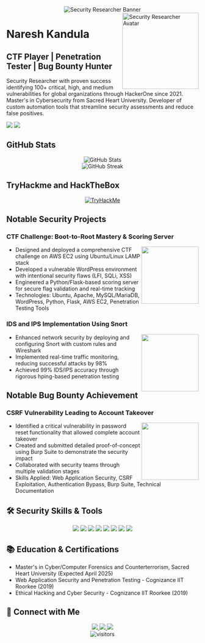 <div align="center">
  <img src="https://github.com/NOTTIBOY137/NOTTIBOY137/blob/main/assets/banner.png" alt="Security Researcher Banner">
</div>

<img align="right" alt="Security Researcher Avatar" width="200" src="YOUR_AVATAR_URL">

# Naresh Kandula

## CTF Player | Penetration Tester | Bug Bounty Hunter

Security Researcher with proven success identifying 100+ critical, high, and medium vulnerabilities for global organizations through HackerOne since 2021. Master's in Cybersecurity from Sacred Heart University. Developer of custom automation tools that streamline security assessments and reduce false positives.

[<img src="https://img.shields.io/badge/LinkedIn-0077B5?style=for-the-badge&logo=linkedin&logoColor=white" />](https://linkedin.com/in/naresh-kandula1337)
[<img src="https://img.shields.io/badge/HackerOne-494649?style=for-the-badge&logo=hackerone&logoColor=white" />](https://hackerone.com/kandula)

## GitHub Stats

<div align="center">
  <img src="https://github-readme-stats.vercel.app/api?username=NOTTIBOY137&show_icons=true&theme=radical&count_private=true" alt="GitHub Stats" />
</div>

<div align="center">
  <img src="https://github-readme-streak-stats.herokuapp.com/?user=NOTTIBOY137&theme=radical" alt="GitHub Streak" />
</div>

## TryHackme and HackTheBox

<div align="center">
  <a href="https://tryhackme.com/p/NareshKandula">
    <img src="https://raw.githubusercontent.com/NOTTIBOY137/NOTTIBOY137/master/assets/thm_propic.png" alt="TryHackMe">
  </a>
</div>

## Notable Security Projects

### CTF Challenge: Boot-to-Root Mastery & Scoring Server
<img align="right" width="150" src="https://img.shields.io/badge/AWS-EC2-FF9900?logo=amazon-aws&style=flat-square"/>

- Designed and deployed a comprehensive CTF challenge on AWS EC2 using Ubuntu/Linux LAMP stack
- Developed a vulnerable WordPress environment with intentional security flaws (LFI, SQLi, XSS)
- Engineered a Python/Flask-based scoring server for secure flag validation and real-time tracking
- Technologies: Ubuntu, Apache, MySQL/MariaDB, WordPress, Python, Flask, AWS EC2, Penetration Testing Tools

### IDS and IPS Implementation Using Snort
<img align="right" width="150" src="https://img.shields.io/badge/Security-IDS/IPS-blue?style=flat-square"/>

- Enhanced network security by deploying and configuring Snort with custom rules and Wireshark
- Implemented real-time traffic monitoring, reducing successful attacks by 98%
- Achieved 99% IDS/IPS accuracy through rigorous hping-based penetration testing

## Notable Bug Bounty Achievement

### CSRF Vulnerability Leading to Account Takeover
<img align="right" width="150" src="https://img.shields.io/badge/Bounty-$2,000-success?style=flat-square"/>

- Identified a critical vulnerability in password reset functionality that allowed complete account takeover
- Created and submitted detailed proof-of-concept using Burp Suite to demonstrate the security impact
- Collaborated with security teams through multiple validation stages
- Skills Applied: Web Application Security, CSRF Exploitation, Authentication Bypass, Burp Suite, Technical Documentation

## 🛠️ Security Skills & Tools

<div align="center">
  <img src="https://img.shields.io/badge/Burp_Suite-orange?style=for-the-badge&logo=burp-suite&logoColor=white" />
  <img src="https://img.shields.io/badge/Kali_Linux-557C94?style=for-the-badge&logo=kali-linux&logoColor=white" />
  <img src="https://img.shields.io/badge/Python-3776AB?style=for-the-badge&logo=python&logoColor=white" />
  <img src="https://img.shields.io/badge/Metasploit-009ACD?style=for-the-badge&logo=metasploit&logoColor=white" />
  <img src="https://img.shields.io/badge/OWASP-000000?style=for-the-badge&logo=owasp&logoColor=white" />
  <img src="https://img.shields.io/badge/Wireshark-1679A7?style=for-the-badge&logo=wireshark&logoColor=white" />
  <img src="https://img.shields.io/badge/Nmap-0E83CD?style=for-the-badge&logo=nmap&logoColor=white" />
  <img src="https://img.shields.io/badge/AWS-FF9900?style=for-the-badge&logo=amazon-aws&logoColor=white" />
</div>

## 📚 Education & Certifications

- Master's in Cyber/Computer Forensics and Counterterrorism, Sacred Heart University (Expected April 2025)
- Web Application Security and Penetration Testing - Cognizance IIT Roorkee (2019)
- Ethical Hacking and Cyber Security - Cognizance IIT Roorkee (2019)

## 🔗 Connect with Me

<div align="center">
  <a href="DISCORD_INVITE_LINK">
    <img src="https://img.shields.io/badge/Discord-7289DA?style=for-the-badge&logo=discord&logoColor=white" />
  </a>
  <a href="YOUR_INSTAGRAM_URL">
    <img src="https://img.shields.io/badge/Instagram-E4405F?style=for-the-badge&logo=instagram&logoColor=white" />
  </a>
  <a href="mailto:kandulanaresh1337@gmail.com">
    <img src="https://img.shields.io/badge/Email-D14836?style=for-the-badge&logo=gmail&logoColor=white" />
  </a>
</div>

<!-- Visitor counter -->
<div align="center">
  <img src="https://visitor-badge.glitch.me/badge?page_id=NOTTIBOY137.NOTTIBOY137" alt="visitors">
</div>
